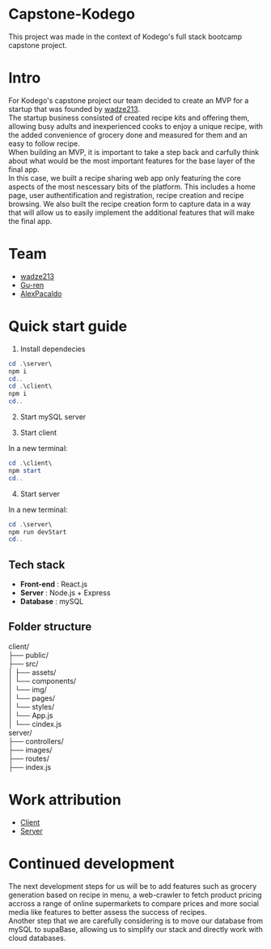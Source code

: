 # Capstone-Kodego

This project was made in the context of Kodego's full stack bootcamp capstone project.

# Intro

For Kodego's capstone project our team decided to create an MVP for a startup that was founded by [wadze213](https://github.com/wadze213).  
The startup business consisted of created recipe kits and offering them, allowing busy adults and inexperienced cooks to enjoy a unique recipe, with the added convenience of grocery done and measured for them and an easy to follow recipe.  
When building an MVP, it is important to take a step back and carfully think about what would be the most important features for the base layer of the final app.  
In this case, we built a recipe sharing web app only featuring the core aspects of the most nescessary bits of the platform. This includes a home page, user authentification and registration, recipe creation and recipe browsing. We also built the recipe creation form to capture data in a way that will allow us to easily implement the additional features that will make the final app.  

# Team

- [wadze213](https://github.com/wadze213)
- [Gu-ren](https://github.com/Gu-ren)
- [AlexPacaldo](https://github.com/AlexPacaldo)

# Quick start guide

1. Install dependecies 

```powershell
cd .\server\
npm i 
cd..
cd .\client\
npm i
cd..
```

2. Start mySQL server

3. Start client  

In a new terminal:  

```powershell
cd .\client\
npm start
cd..
```

4. Start server

In a new terminal:  

```powershell
cd .\server\
npm run devStart
cd..
```

## Tech stack

- **Front-end** : React.js 
- **Server** : Node.js + Express
- **Database** : mySQL

## Folder structure

client/  
├── public/  
├── src/  
│   ├── assets/  
│   └── components/  
│   └── img/  
│   └── pages/  
│   └── styles/  
│   └── App.js  
│   └── cindex.js  
server/  
├── controllers/  
├── images/  
├── routes/  
├── index.js  

# Work attribution 

- [Client](https://github.com/wadze213/Capstone-Kodego/blob/main/client/README.md)
- [Server](https://github.com/wadze213/Capstone-Kodego/blob/main/server/README.md)

# Continued development 

The next development steps for us will be to add features such as grocery generation based on recipe in menu, a web-crawler to fetch product pricing accross a range of online supermarkets to compare prices and more social media like features to better assess the success of recipes.  
Another step that we are carefully considering is to move our database from mySQL to supaBase, allowing us to simplify our stack and directly work with cloud databases.  